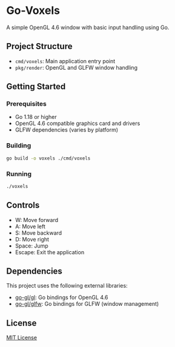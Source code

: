 # Go-Voxels

A simple OpenGL 4.6 window with basic input handling using Go.

## Project Structure

- `cmd/voxels`: Main application entry point
- `pkg/render`: OpenGL and GLFW window handling

## Getting Started

### Prerequisites

- Go 1.18 or higher
- OpenGL 4.6 compatible graphics card and drivers
- GLFW dependencies (varies by platform)

### Building

```bash
go build -o voxels ./cmd/voxels
```

### Running

```bash
./voxels
```

## Controls

- W: Move forward
- A: Move left
- S: Move backward
- D: Move right
- Space: Jump
- Escape: Exit the application

## Dependencies

This project uses the following external libraries:

- [go-gl/gl](https://github.com/go-gl/gl): Go bindings for OpenGL 4.6
- [go-gl/glfw](https://github.com/go-gl/glfw): Go bindings for GLFW (window management)

## License

[MIT License](LICENSE) 